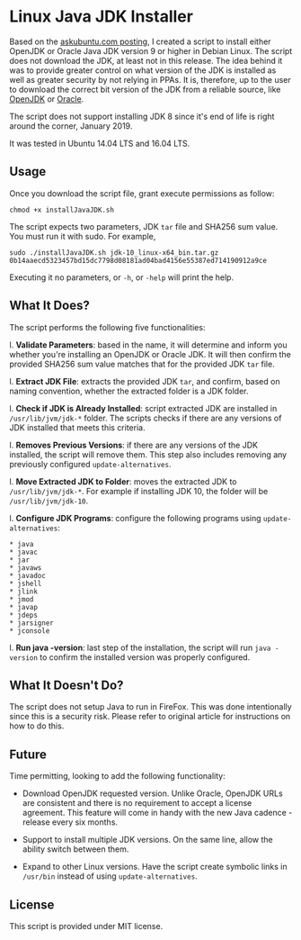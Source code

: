 
# Linux Java JDK Installer

Based on the [askubuntu.com posting](https://askubuntu.com/questions/56104/how-can-i-install-sun-oracles-proprietary-java-jdk-6-7-8-or-jre), I created a script to install either OpenJDK or Oracle Java JDK version 9 or higher in Debian Linux.  The script does not download the JDK, at least not in this release. The idea behind it was to provide greater control on what version of the JDK is installed as well as greater security by not relying in PPAs.  It is, therefore, up to the user to download the correct bit version of the JDK from a reliable source, like [OpenJDK](http://openjdk.java.net/) or [Oracle](https://www.oracle.com/technetwork/java/index.html).

The script does not support installing JDK 8 since it's end of life is right around the corner, January 2019.

It was tested in Ubuntu 14.04 LTS and 16.04 LTS.

## Usage

Once you download the script file, grant execute permissions as follow:

    chmod +x installJavaJDK.sh

The script expects two parameters, JDK `tar` file and SHA256 sum value.  You must run it with sudo.  For example,

    sudo ./installJavaJDK.sh jdk-10_linux-x64_bin.tar.gz 0b14aaecd5323457bd15dc7798d08181ad04bad4156e55387ed714190912a9ce

Executing it no parameters, or `-h`, or `-help` will print the help.

## What It Does?

The script performs the following five functionalities:  

l. **Validate Parameters**: based in the name, it will determine and inform you whether you're installing an OpenJDK or Oracle JDK.  It will then confirm the provided SHA256 sum value matches that for the provided JDK `tar` file.

l. **Extract JDK File**: extracts the provided JDK `tar`, and confirm, based on naming convention, whether the extracted folder is a JDK folder.

l. **Check if JDK is Already Installed**: script extracted JDK are installed in `/usr/lib/jvm/jdk-*` folder.  The scripts checks if there are any versions of JDK installed that meets this criteria.

l. **Removes Previous Versions**: if there are any versions of the JDK installed, the script will remove them.  This step also includes removing any previously configured `update-alternatives`.

l. **Move Extracted JDK to Folder**: moves the extracted JDK to `/usr/lib/jvm/jdk-*`.  For example if installing JDK 10, the folder will be `/usr/lib/jvm/jdk-10`.

l. **Configure JDK Programs**: configure the following programs using `update-alternatives`:

    * java
    * javac
    * jar
    * javaws
    * javadoc
    * jshell
    * jlink
    * jmod
    * javap
    * jdeps
    * jarsigner
    * jconsole

l. **Run java -version**: last step of the installation, the script will run `java -version` to confirm the installed version was properly configured.

## What It Doesn't Do?

The script does not setup Java to run in FireFox.  This was done intentionally since this is a security risk.  Please refer to original article for instructions on how to do this.

## Future

Time permitting, looking to add the following functionality:

* Download OpenJDK requested version.  Unlike Oracle, OpenJDK URLs are consistent and there is no requirement to accept a license agreement.  This feature will come in handy with the new Java cadence - release every six months.

* Support to install multiple JDK versions.  On the same line, allow the ability switch between them.

* Expand to other Linux versions.  Have the script create symbolic links in `/usr/bin` instead of using `update-alternatives`. 

## License

This script is provided under MIT license.


